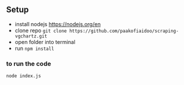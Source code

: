 ## Setup

- install nodejs https://nodejs.org/en
- clone repo `git clone https://github.com/paakofiaidoo/scraping-vgchartz.git
  `
- open folder into terminal
- run `npm install `

### to run the code

` node index.js
`